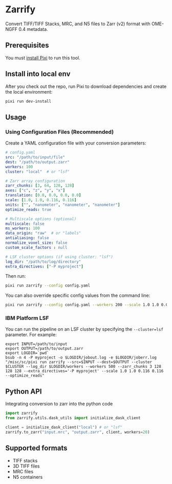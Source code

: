 # Zarrify

Convert TIFF/TIFF Stacks, MRC, and N5 files to Zarr (v2) format with OME-NGFF 0.4 metadata.

## Prerequisites

You must [install Pixi](https://pixi.sh/latest/installation/) to run this tool.

## Install into local env

After you check out the repo, run Pixi to download dependencies and create the local environment:

```bash
pixi run dev-install
```

## Usage

### Using Configuration Files (Recommended)

Create a YAML configuration file with your conversion parameters:

```yaml
# config.yaml
src: "/path/to/input/file"
dest: "/path/to/output.zarr"
workers: 100
cluster: "local"  # or "lsf"

# Zarr array configuration
zarr_chunks: [3, 64, 128, 128]
axes: ["c", "z", "y", "x"]
translation: [0.0, 0.0, 0.0, 0.0]
scale: [1.0, 1.0, 0.116, 0.116]
units: ["", "nanometer", "nanometer", "nanometer"]
optimize_reads: true

# Multiscale options (optional)
multiscale: false
ms_workers: 100
data_origin: "raw"  # or "labels"
antialiasing: false
normalize_voxel_size: false
custom_scale_factors : null

# LSF cluster options (if using cluster: "lsf")
log_dir: "/path/to/log/directory"
extra_directives: ["-P myproject"]
```

Then run:

```bash
pixi run zarrify --config config.yaml
```

You can also override specific config values from the command line:

```bash
pixi run zarrify --config config.yaml --workers 200 --scale 1.0 1.0 0.058 0.058
```



### IBM Platform LSF 

You can run the pipeline on an LSF cluster by specifying the `--cluster=lsf` parameter. For example:

```
export INPUT=/path/to/input
export OUTPUT=/path/to/output.zarr
export LOGDIR=`pwd`
bsub -n 4 -P myproject -o $LOGDIR/jobout.log -e $LOGDIR/joberr.log "/misc/sc/pixi run zarrify --src=$INPUT --dest=$OUTPUT --cluster $CLUSTER --log_dir $LOGDIR/workers --workers 500 --zarr_chunks 3 128 128 128 --extra_directives='-P myproject' --scale 1.0 1.0 0.116 0.116 --optimize_reads"
```


## Python API

Integrating conversion to zarr into the python code

```python
import zarrify
from zarrify.utils.dask_utils import initialize_dask_client

client = initialize_dask_client("local") # or "lsf"
zarrify.to_zarr("input.mrc", "output.zarr", client, workers=20)
```

## Supported formats

- TIFF stacks
- 3D TIFF files
- MRC files  
- N5 containers
